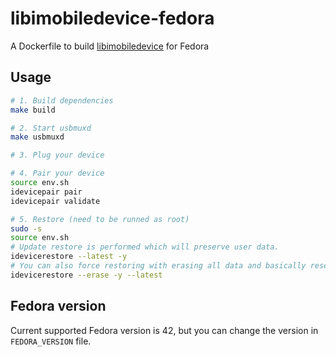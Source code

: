 # libimobiledevice-fedora

A Dockerfile to build [libimobiledevice](https://github.com/libimobiledevice) for Fedora

## Usage

```bash
# 1. Build dependencies
make build

# 2. Start usbmuxd
make usbmuxd

# 3. Plug your device

# 4. Pair your device
source env.sh
idevicepair pair
idevicepair validate

# 5. Restore (need to be runned as root)
sudo -s
source env.sh
# Update restore is performed which will preserve user data.
idevicerestore --latest -y
# You can also force restoring with erasing all data and basically resetting the device by using:
idevicerestore --erase -y --latest
```

## Fedora version

Current supported Fedora version is 42, but you can change the version in `FEDORA_VERSION` file.
